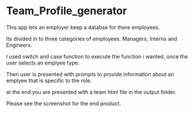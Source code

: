 # Team_Profile_generator

This app lets an employer keep a databse for there employees. 

Its divided in to three categories of employees. Managers, Interns and Engineers.

I used switch and case function to execute the function i wanted, once the user selects an emplyee type.

Then user is presented with prompts to provide information about an emplyee that is specific to the role.

at the end you are presented with a team html file in the output folder.

Please see the screenshot for the end product.
